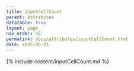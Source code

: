 ```yaml
---
title: inputCellCount
parent: Attributes
datatable: true
layout: page
nav_order: 45
permalink: docs/attributes/inputCellCount.html
date: 2025-05-21
---
```

{% include content/inputCellCount.md %}

